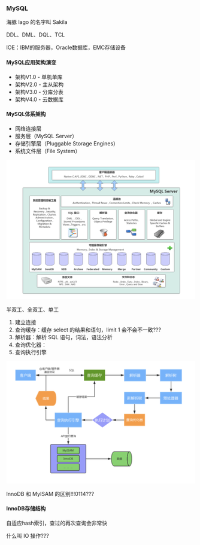 
### MySQL

海豚 lago 的名字叫 Sakila

DDL、DML、DQL、TCL

IOE：IBM的服务器，Oracle数据库，EMC存储设备

#### MySQL应用架构演变

 - 架构V1.0 - 单机单库
 - 架构V2.0 - 主从架构
 - 架构V3.0 - 分库分表
 - 架构V4.0 - 云数据库

#### MySQL体系架构

 - 网络连接层
 - 服务层（MySQL Server）
 - 存储引擎层（Pluggable Storage Engines）
 - 系统文件层（File System）

![MySQL体系架构](image/040101.png)

半双工、全双工、单工

1. 建立连接
2. 查询缓存：缓存 select 的结果和语句，limit 1 会不会不一致???
3. 解析器：解析 SQL 语句，词法，语法分析
4. 查询优化器：
5. 查询执行引擎

![MySQL运行机制](image/040102.png)

InnoDB 和 MyISAM 的区别!!!0114???

#### InnoDB存储结构

自适应hash索引，查过的再次查询会非常快

什么叫 IO 操作???













